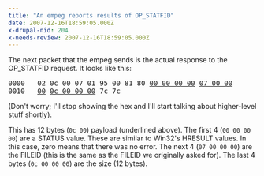 ```yaml
---
title: "An empeg reports results of OP_STATFID"
date: 2007-12-16T18:59:05.000Z
x-drupal-nid: 204
x-needs-review: 2007-12-16T18:59:05.000Z
---
```

The next packet that the empeg sends is the actual response to the OP_STATFID request. It looks like this:

<pre>0000   02 0c 00 07 01 95 00 81 80 <u>00 00 00 00</u> <u>07 00 00</u>
0010   <u>00</u> <u>0c 00 00 00</u> 7c 7c</pre>

(Don't worry; I'll stop showing the hex and I'll start talking about higher-level stuff shortly).

This has 12 bytes (`0c 00`) payload (underlined above). The first 4 (`00 00 00 00`) are a STATUS value. These are similar to Win32's HRESULT values. In this case, zero means that there was no error. The next 4 (`07 00 00 00`) are the FILEID (this is the same as the FILEID we originally asked for). The last 4 bytes (`0c 00 00 00`) are the size (12 bytes).
